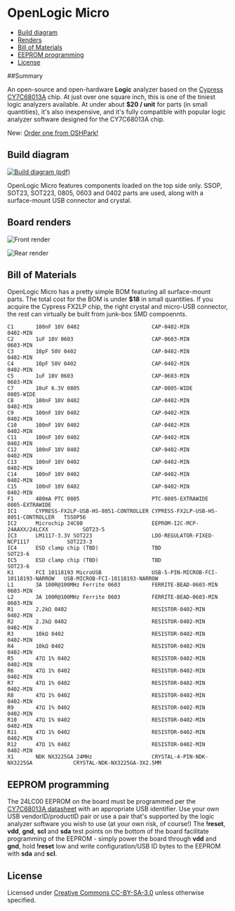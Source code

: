 # OpenLogic Micro

* [Build diagram](#build-diagram)
* [Renders](#board-renders)
* [Bill of Materials](#bill-of-materials)
* [EEPROM programming](#eeprom-programming)
* [License](#license)

##Summary

An open-source and open-hardware **Logic** analyzer based on the [Cypress CY7C68013A](http://www.digikey.com/product-detail/en/CY7C68013A-56PVXC/428-1627-ND/701273) chip.
At just over one square inch, this is one of the tiniest logic analyzers available.  At under about **$20 / unit** for parts (in small quantities), it's also
inexpensive, and it's fully compatible with popular logic analyzer software designed for the CY7C68013A chip.

New: [Order one from OSHPark!](http://oshpark.com/shared_projects/5RQmFbLg)

## Build diagram
[![Build diagram (pdf)](https://github.com/kuym/OpenLogicMicro/raw/master/BuildDocs/OpenLogicMicro-build-small.png "build diagram")](https://github.com/kuym/OpenLogicMicro/raw/master/BuildDocs/OpenLogicMicro-build-top.pdf)

OpenLogic Micro features components loaded on the top side only.  SSOP, SOT23, SOT223, 0805, 0603 and 0402 parts are used, along with a surface-mount USB connector and crystal.

## Board renders
![Front render](https://github.com/kuym/OpenLogicMicro/raw/master/BuildDocs/OpenLogicMicro-render-front.png "Front render")

![Rear render](https://github.com/kuym/OpenLogicMicro/raw/master/BuildDocs/OpenLogicMicro-render-rear.png "Rear render")

## Bill of Materials

OpenLogic Micro has a pretty simple BOM featuring all surface-mount parts.  The total cost for the BOM is under **$18** in small quantities.
If you acquire the Cypress FX2LP chip, the right crystal and micro-USB connector, the rest can virtually be built from junk-box SMD compoennts.

	C1       100nF 10V 0402                       CAP-0402-MIN                           0402-MIN                       
	C2       1uF 10V 0603                         CAP-0603-MIN                           0603-MIN                       
	C3       10pF 50V 0402                        CAP-0402-MIN                           0402-MIN                       
	C4       10pF 50V 0402                        CAP-0402-MIN                           0402-MIN                       
	C5       1uF 10V 0603                         CAP-0603-MIN                           0603-MIN                       
	C7       10uF 6.3V 0805                       CAP-0805-WIDE                          0805-WIDE                      
	C8       100nF 10V 0402                       CAP-0402-MIN                           0402-MIN                       
	C9       100nF 10V 0402                       CAP-0402-MIN                           0402-MIN                       
	C10      100nF 10V 0402                       CAP-0402-MIN                           0402-MIN                       
	C11      100nF 10V 0402                       CAP-0402-MIN                           0402-MIN                       
	C12      100nF 10V 0402                       CAP-0402-MIN                           0402-MIN                       
	C13      100nF 10V 0402                       CAP-0402-MIN                           0402-MIN                       
	C14      100nF 10V 0402                       CAP-0402-MIN                           0402-MIN                       
	C15      100nF 10V 0402                       CAP-0402-MIN                           0402-MIN                       
	F1       400mA PTC 0805                       PTC-0805-EXTRAWIDE                     0805-EXTRAWIDE                 
	IC1      CYPRESS-FX2LP-USB-HS-8051-CONTROLLER CYPRESS-FX2LP-USB-HS-8051-CONTROLLER   TSSOP56                        
	IC2      Microchip 24C00                      EEPROM-I2C-MCP-24AAXX/24LCXX           SOT23-5                        
	IC3      LM1117-3.3V SOT223                   LDO-REGULATOR-FIXED-NCP1117            SOT223-3                       
	IC4      ESD clamp chip (TBD)   		      TBD 									 SOT23-6                        
	IC5      ESD clamp chip (TBD)		          TBD                                    SOT23-6                        
	K1       FCI 10118193 MicroUSB                USB-5-PIN-MICROB-FCI-10118193-NARROW   USB-MICROB-FCI-10118193-NARROW 
	L1       3A 100R@100MHz Ferrite 0603          FERRITE-BEAD-0603-MIN                  0603-MIN                       
	L2       3A 100R@100MHz Ferrite 0603          FERRITE-BEAD-0603-MIN                  0603-MIN                       
	R1       2.2kΩ 0402                           RESISTOR-0402-MIN                      0402-MIN                       
	R2       2.2kΩ 0402                           RESISTOR-0402-MIN                      0402-MIN                       
	R3       10kΩ 0402                            RESISTOR-0402-MIN                      0402-MIN                       
	R4       10kΩ 0402                            RESISTOR-0402-MIN                      0402-MIN                       
	R5       47Ω 1% 0402                          RESISTOR-0402-MIN                      0402-MIN                       
	R6       47Ω 1% 0402                          RESISTOR-0402-MIN                      0402-MIN                       
	R7       47Ω 1% 0402                          RESISTOR-0402-MIN                      0402-MIN                       
	R8       47Ω 1% 0402                          RESISTOR-0402-MIN                      0402-MIN                       
	R9       47Ω 1% 0402                          RESISTOR-0402-MIN                      0402-MIN                       
	R10      47Ω 1% 0402                          RESISTOR-0402-MIN                      0402-MIN                       
	R11      47Ω 1% 0402                          RESISTOR-0402-MIN                      0402-MIN                       
	R12      47Ω 1% 0402                          RESISTOR-0402-MIN                      0402-MIN                       
	X1       NDK NX3225GA 24MHz                   CRYSTAL-4-PIN-NDK-NX3225GA             CRYSTAL-NDK-NX3225GA-3X2.5MM   

## EEPROM programming

The 24LC00 EEPROM on the board must be programmed per the [CY7C68013A datasheet](http://www.cypress.com/?docID=34060) with an appropriate USB identifier.
Use your own USB vendorID/productID pair or use a pair that's supported by the logic analyzer software you wish to use
(at your own risk, of course!)  The **!reset**, **vdd**, **gnd**, **scl** and **sda** test points on the bottom of the
board facilitate programming of the EEPROM - simply power the board through **vdd** and **gnd**, hold **!reset** low and
write configuration/USB ID bytes to the EEPROM with **sda** and **scl**.

## License

Licensed under [Creative Commons CC-BY-SA-3.0](http://creativecommons.org/licenses/by-sa/3.0/) unless otherwise specified.
